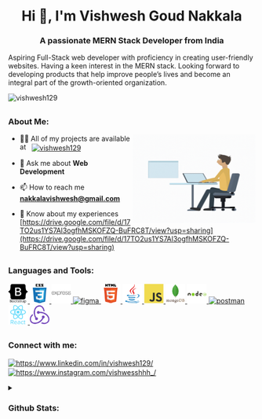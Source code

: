 <h1 align="center">Hi 👋, I'm Vishwesh Goud Nakkala</h1>
<h3 align="center">A passionate MERN Stack Developer from India</h3>

<p>Aspiring Full-Stack web developer with proficiency in creating user-friendly websites. Having a keen interest in the MERN stack. Looking forward to developing products that help improve people’s lives and become an integral part of the growth-oriented organization.</p>

<p align="left"> <img src="https://komarev.com/ghpvc/?username=vishwesh129&label=Profile%20views&color=red&style=flat" alt="vishwesh129" /> </p>

## <h3 align="left">About Me:</h3>
<img align="right" alt="Coder GIF" height=180 width=250 src="./assets/coding.gif" />


- 👨‍💻 All of my projects are available at &nbsp; <a href="https://github.com/vishwesh129?tab=repositories" target="blank"><img align="center" src="https://raw.githubusercontent.com/rahuldkjain/github-profile-readme-generator/master/src/images/icons/Social/github.svg" alt="vishwesh129" height="30" width="30" /></a>

- 💬 Ask me about **Web Development**

- 📫 How to reach me **nakkalavishwesh@gmail.com**

- 📄 Know about my experiences [https://drive.google.com/file/d/17TO2us1YS7Al3ogfhMSKOFZQ-BuFRC8T/view?usp=sharing](https://drive.google.com/file/d/17TO2us1YS7Al3ogfhMSKOFZQ-BuFRC8T/view?usp=sharing)

## <h3 align="left">Languages and Tools:</h3>
<p align="left"> <a href="https://getbootstrap.com" target="_blank" rel="noreferrer"> <img src="https://raw.githubusercontent.com/devicons/devicon/master/icons/bootstrap/bootstrap-plain-wordmark.svg" alt="bootstrap" width="40" height="40"/> </a> <a href="https://www.w3schools.com/css/" target="_blank" rel="noreferrer"> <img src="https://raw.githubusercontent.com/devicons/devicon/master/icons/css3/css3-original-wordmark.svg" alt="css3" width="40" height="40"/> </a> <a href="https://expressjs.com" target="_blank" rel="noreferrer"> <img src="https://raw.githubusercontent.com/devicons/devicon/master/icons/express/express-original-wordmark.svg" alt="express" width="40" height="40"/> </a> <a href="https://www.figma.com/" target="_blank" rel="noreferrer"> <img src="https://www.vectorlogo.zone/logos/figma/figma-icon.svg" alt="figma" width="40" height="40"/> </a> <a href="https://www.w3.org/html/" target="_blank" rel="noreferrer"> <img src="https://raw.githubusercontent.com/devicons/devicon/master/icons/html5/html5-original-wordmark.svg" alt="html5" width="40" height="40"/> </a> <a href="https://www.java.com" target="_blank" rel="noreferrer"> <img src="https://raw.githubusercontent.com/devicons/devicon/master/icons/java/java-original.svg" alt="java" width="40" height="40"/> </a> <a href="https://developer.mozilla.org/en-US/docs/Web/JavaScript" target="_blank" rel="noreferrer"> <img src="https://raw.githubusercontent.com/devicons/devicon/master/icons/javascript/javascript-original.svg" alt="javascript" width="40" height="40"/> </a> <a href="https://www.mongodb.com/" target="_blank" rel="noreferrer"> <img src="https://raw.githubusercontent.com/devicons/devicon/master/icons/mongodb/mongodb-original-wordmark.svg" alt="mongodb" width="40" height="40"/> </a> <a href="https://nodejs.org" target="_blank" rel="noreferrer"> <img src="https://raw.githubusercontent.com/devicons/devicon/master/icons/nodejs/nodejs-original-wordmark.svg" alt="nodejs" width="40" height="40"/> </a> <a href="https://postman.com" target="_blank" rel="noreferrer"> <img src="https://www.vectorlogo.zone/logos/getpostman/getpostman-icon.svg" alt="postman" width="40" height="40"/> </a> <a href="https://reactjs.org/" target="_blank" rel="noreferrer"> <img src="https://raw.githubusercontent.com/devicons/devicon/master/icons/react/react-original-wordmark.svg" alt="react" width="40" height="40"/> </a> <a href="https://redux.js.org" target="_blank" rel="noreferrer"> <img src="https://raw.githubusercontent.com/devicons/devicon/master/icons/redux/redux-original.svg" alt="redux" width="40" height="40"/> </a> </p>

## <h3 align="left">Connect with me:</h3>
<p align="left">
<a href="https://linkedin.com/in/vishwesh129/" target="blank"><img align="center" src="https://raw.githubusercontent.com/rahuldkjain/github-profile-readme-generator/master/src/images/icons/Social/linked-in-alt.svg" alt="https://www.linkedin.com/in/vishwesh129/" height="30" width="40" /></a>
<a href="https://instagram.com/vishwesshhh_/" target="blank"><img align="center" src="https://raw.githubusercontent.com/rahuldkjain/github-profile-readme-generator/master/src/images/icons/Social/instagram.svg" alt="https://www.instagram.com/vishwesshhh_/" height="30" width="40" /></a>
</p>

<details>
  <br />
  <summary align="left"><h3>Github Stats:</h3></summary>
  <p>&nbsp;<img align="center" src="https://github-readme-stats.vercel.app/api?username=vishwesh129&show_icons=true&locale=en" alt="vishwesh129" /></p>

  <p><img align="center" src="https://github-readme-streak-stats.herokuapp.com/?user=vishwesh129&" alt="vishwesh129" /></p>
</details>
